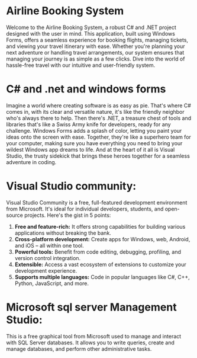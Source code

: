# Airline Booking System

Welcome to the Airline Booking System, a robust C# and .NET project designed with the user in mind. This application, built using Windows Forms, offers a seamless experience for booking flights, managing tickets, and viewing your travel itinerary with ease. Whether you're planning your next adventure or handling travel arrangements, our system ensures that managing your journey is as simple as a few clicks. Dive into the world of hassle-free travel with our intuitive and user-friendly system.

# C# and .net and windows forms
Imagine a world where creating software is as easy as pie. That's where C# comes in, with its clear and versatile nature, it's like the friendly neighbor who's always there to help. Then there's .NET, a treasure chest of tools and libraries that's like a Swiss Army knife for developers, ready for any challenge. Windows Forms adds a splash of color, letting you paint your ideas onto the screen with ease. Together, they're like a superhero team for your computer, making sure you have everything you need to bring your wildest Windows app dreams to life. And at the heart of it all is Visual Studio, the trusty sidekick that brings these heroes together for a seamless adventure in coding.
# Visual Studio community:
Visual Studio Community is a free, full-featured development environment from Microsoft. It's ideal for individual developers, students, and open-source projects. Here's the gist in 5 points:

1. **Free and feature-rich:**  It offers strong capabilities for building various applications without breaking the bank.
2. **Cross-platform development:** Create apps for Windows, web, Android, and iOS – all within one tool.
3. **Powerful tools:** Benefit from code editing, debugging, profiling, and version control integration.
4. **Extensible:** Access a vast ecosystem of extensions to customize your development experience.
5. **Supports multiple languages:** Code in popular languages like C#, C++, Python, JavaScript, and more.

# Microsoft sql server Management Studio:
 This is a free graphical tool from Microsoft used to manage and interact with SQL Server databases. It allows you to write queries, create and manage databases, and perform other administrative tasks. 

